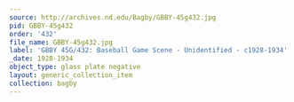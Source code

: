```yaml
---
source: http://archives.nd.edu/Bagby/GBBY-45g432.jpg
pid: GBBY-45g432
order: '432'
file_name: GBBY-45g432.jpg
label: 'GBBY 45G/432: Baseball Game Scene - Unidentified - c1928-1934'
_date: 1928-1934
object_type: glass plate negative
layout: generic_collection_item
collection: bagby
---
```

